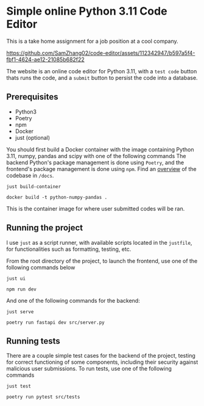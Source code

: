 # Simple online Python 3.11 Code Editor

This is a take home assignment for a job position at a cool company.

https://github.com/SamZhang02/code-editor/assets/112342947/b597a5f4-fbf1-4624-ae12-21085b682f22

The website is an online code editor for Python 3.11, with a `test code` button
thats runs the code, and a `submit` button to persist the code into a database.

## Prerequisites

- Python3
- Poetry
- npm
- Docker
- just (optional)

You should first build a Docker container with the image containing Python 3.11,
numpy, pandas and scipy with one of the following commands The backend Python's
package management is done using `Poetry`, and the frontend's package management
is done using `npm`. Find an
[overview](https://github.com/SamZhang02/code-editor/blob/main/docs/OVERVIEW.md)
of the codebase in `/docs`.

```shell
just build-container
```

```shell
docker build -t python-numpy-pandas .
```

This is the container image for where user submitted codes will be ran.

## Running the project

I use `just` as a script runner, with available scripts located in the
`justfile`, for functionalities such as formatting, testing, etc.

From the root directory of the project, to launch the frontend, use one of the
following commands below

```shell
just ui
```

```shell
npm run dev
```

And one of the following commands for the backend:

```shell
just serve
```

```shell
poetry run fastapi dev src/server.py
```

## Running tests

There are a couple simple test cases for the backend of the project, testing for
correct functioning of some components, including their security against
malicious user submissions. To run tests, use one of the following commands

```shell
just test
```

```shell
poetry run pytest src/tests
```
